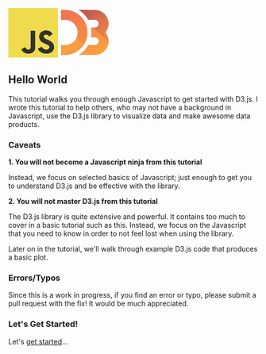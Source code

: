 
![JS Logo](logos/js_logo_100.png)  ![D3 Logo](logos/d3_logo_100.png)


## Hello World

This tutorial walks you through enough Javascript to get started with D3.js. I wrote this tutorial to help others, who may not have a background in Javascript, use the D3.js library to visualize data and make awesome data products.

### Caveats

**1. You will not become a Javascript ninja from this tutorial**

Instead, we focus on selected basics of Javascript; just enough to get you to understand D3.js and be effective with the library.

**2. You will not master D3.js from this tutorial**

The D3.js library is quite extensive and powerful. It contains too much to cover in a basic tutorial such as this. Instead, we focus on the Javascript that you need to know in order to not feel lost when using the library.

Later on in the tutorial, we'll walk through example D3.js code that produces a basic plot.

### Errors/Typos

Since this is a work in progress, if you find an error or typo, please submit a pull request with the fix! It would be much appreciated.

### Let's Get Started!

Let's [get started](00_getting_started/getting_started.md)...
